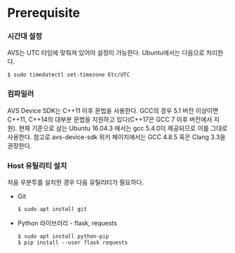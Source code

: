 # Prerequisite

### 

### 시간대 설정

AVS는 UTC 타임에 맞춰져 있어야 설정이 가능한다. Ubuntu에서는 다음으로 처리한다.

```
$ sudo timedatectl set-timezone Etc/UTC
```

### 

### 컴파일러

AVS Device SDK는 C++11 이후 문법을 사용한다. GCC의 경우 5.1 버전 이상이면 C++11, C++14의 대부분 문법을 지원하고 있다\(C++17은 GCC 7 이후 버전에서 지원\). 현재 기준으로 삼는 Ubuntu 16.04.3 에서는 gcc 5.4.0이 제공되므로 이를 그대로 사용한다. 참고로 avs-device-sdk 위키 페이지에서는 GCC 4.8.5 혹은 Clang 3.3을 권장한다.

### 

### Host 유틸리티 설치

처음 우분투를 설치한 경우 다음 유틸리티가 필요하다.

* Git

  ```
  $ sudo apt install git
  ```

* Python 라이브러리 - flask, requests

  ```
  $ sudo apt install python-pip
  $ pip install --user flask requests
  ```



